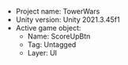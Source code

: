<!-- UNITY CODE ASSIST INSTRUCTIONS START -->
- Project name: TowerWars
- Unity version: Unity 2021.3.45f1
- Active game object:
  - Name: ScoreUpBtn
  - Tag: Untagged
  - Layer: UI
<!-- UNITY CODE ASSIST INSTRUCTIONS END -->